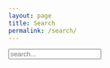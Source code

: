 ```yaml
---
layout: page
title: Search
permalink: /search/
---
```


<!-- Html Elements for Search -->
<div id="search-container">
<input type="text" id="search-input" placeholder="search...">
<ul id="results-container"></ul>
</div>

<!-- Script pointing to search-script.js -->
<script src="/docs/js/search-script.js" type="text/javascript"></script>

<!-- Configuration -->
<script>
SimpleJekyllSearch({
  searchInput: document.getElementById('search-input'),
  resultsContainer: document.getElementById('results-container'),
  searchResultTemplate: '<div><a href="{url}"><h1>{title}</h1></a><span>{date}</span><span>{content}</span></div>',
  json: '/docs/search.json'
})
</script>
